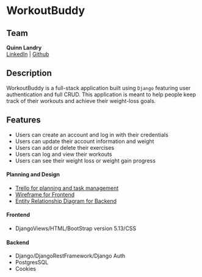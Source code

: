 # WorkoutBuddy

## Team

**Quinn Landry**<br/>
[LinkedIn](https://www.linkedin.com/in/quinn-landry-b24998235/) |
[Github](https://github.com/qrlandry)
<br/>

## Description

WorkoutBuddy is a full-stack application built using `Django` featuring user authentication and full CRUD. This application is meant to help people keep track of their workouts and achieve their weight-loss goals.

## Features

- Users can create an account and log in with their credentials
- Users can update their account information and weight
- Users can add or delete their exercises
- Users can log and view their workouts
- Users can see their weight loss or weight gain progress

#### Planning and Design

- [Trello for planning and task management](https://trello.com/invite/b/ptcSX1hd/ATTIb70f5777079222a95c0dafd1bc486ae2CD9CB05C/workout-buddy)
- [Wireframe for Frontend](https://www.figma.com/file/4A3w5yDIbj9ZsdL2clODRW/Untitled?node-id=0%3A1&t=0blyYoQeY8wgoi34-1)
- [Entity Relationship Diagram for Backend](https://lucid.app/lucidchart/8600f521-f709-470d-a0c1-f08e654531be/edit?viewport_loc=-76%2C-80%2C2057%2C1187%2C0_0&invitationId=inv_cb6100cc-24d9-4fbd-be3f-08391093dba5)

#### Frontend

- DjangoViews/HTML/BootStrap version 5.13/CSS

#### Backend

- Django/DjangoRestFramework/Django Auth
- PostgresSQL
- Cookies